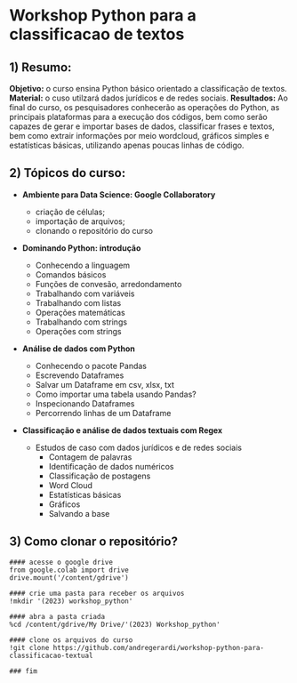 # Workshop Python para a classificacao de textos

## 1) Resumo:

**Objetivo:** o curso ensina Python básico orientado a classificação de textos. 
**Material:** o cuso utilzará dados jurídicos e de redes sociais. **Resultados:** Ao final do curso, os pesquisadores conhecerão as operações do Python, as principais plataformas para a execução dos códigos, bem como serão capazes de gerar e importar bases de dados, classificar frases e textos, bem como extrair informações por meio wordcloud, gráficos simples e estatísticas básicas, utilizando apenas poucas linhas de código.

## 2) Tópicos do curso:

* <b>Ambiente para Data Science: Google Collaboratory</b>
    * criação de células;
    * importação de arquivos;
    * clonando o repositório do curso

* <b>Dominando Python: introdução</b>
    * Conhecendo a linguagem 
    * Comandos básicos
    * Funções de convesão, arredondamento
    * Trabalhando com variáveis
    * Trabalhando com listas
    * Operações matemáticas
    * Trabalhando com strings
    * Operações com strings

* <b>Análise de dados com Python</b>
    * Conhecendo o pacote Pandas
    * Escrevendo Dataframes
    * Salvar um Dataframe em csv, xlsx, txt
    * Como importar uma tabela usando Pandas?
    * Inspecionando Dataframes
    * Percorrendo linhas de um Dataframe

* <b>Classificação e análise de dados textuais com Regex</b>
    * Estudos de caso com dados jurídicos e de redes sociais
        * Contagem de palavras
        * Identificação de dados numéricos
        * Classificação de postagens
        * Word Cloud
        * Estatísticas básicas
        * Gráficos
        * Salvando a base
        
## 3) Como clonar o repositório?

```
#### acesse o google drive
from google.colab import drive
drive.mount('/content/gdrive')

#### crie uma pasta para receber os arquivos
!mkdir '(2023) workshop_python'

#### abra a pasta criada
%cd /content/gdrive/My Drive/'(2023) Workshop_python'

#### clone os arquivos do curso
!git clone https://github.com/andregerardi/workshop-python-para-classificacao-textual

### fim
```
